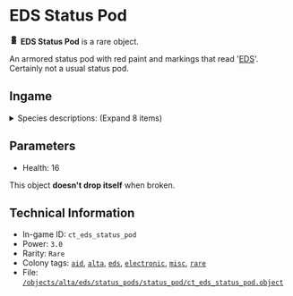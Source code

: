 # EDS Status Pod

<img src="https://raw.githubusercontent.com/Ceterai/Enternia/main/objects/alta/eds/status_pods/status_pod/icon.png" alt="EDS Status Pod icon" loading="lazy" height=16px width="auto" /> **EDS Status Pod** is a rare object.

An armored status pod with red paint and markings that read '[EDS](https://ceterai.github.io/MyEnternia/Wiki/Tags/Eds)'. Certainly not a usual status pod.

## Ingame

<details markdown="1"><summary>Species descriptions: (Expand 8 items)</summary>

- Alta: An EDS status pod. I'll take my chances.
- Apex: A status pod. Will I be lucky?
- Avian: A status pod. I hope I get lucky.
- Floran: Floran trigger little pod with recklessss abandon.
- Glitch: Cautious. This status pod's effects are unable to be analysed.
- Human: It's a status pod! Should I tempt fate by triggering it?
- Hylotl: I bet something bad happens.
- Novakid: A status pod! I sure hope today's my lucky day!

</details>

## Parameters

- Health: 16

This object **doesn't drop itself** when broken.

## Technical Information

- In-game ID: `ct_eds_status_pod`
- Power: `3.0`
- Rarity: `Rare`
- Colony tags: [`aid`](https://ceterai.github.io/MyEnternia/Wiki/Tags/Aid), [`alta`](https://ceterai.github.io/MyEnternia/Wiki/Tags/Alta), [`eds`](https://ceterai.github.io/MyEnternia/Wiki/Tags/Eds), [`electronic`](https://ceterai.github.io/MyEnternia/Wiki/Tags/Electronic), [`misc`](https://ceterai.github.io/MyEnternia/Wiki/Tags/Misc), [`rare`](https://ceterai.github.io/MyEnternia/Wiki/Tags/Rare)
- File: [`/objects/alta/eds/status_pods/status_pod/ct_eds_status_pod.object`](https://github.com/Ceterai/Enternia/blob/main/objects/alta/eds/status_pods/status_pod/ct_eds_status_pod.object)
